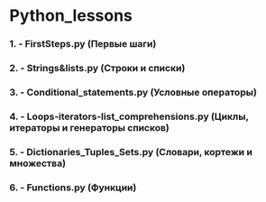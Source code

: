 # Python_lessons

### 1. - FirstSteps.py (Первые шаги)
### 2. - Strings&lists.py (Строки и списки)
### 3. - Conditional_statements.py (Условные операторы)
### 4. - Loops-iterators-list_comprehensions.py (Циклы, итераторы и генераторы списков)
### 5. - Dictionaries_Tuples_Sets.py (Словари, кортежи и множества)
### 6. - Functions.py (Функции)